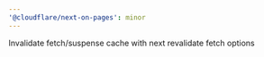 ```yaml
---
'@cloudflare/next-on-pages': minor
---
```


Invalidate fetch/suspense cache with next revalidate fetch options
